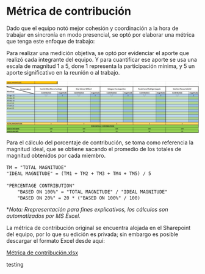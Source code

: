 # Métrica de contribución

Dado que el equipo notó mejor cohesión y coordinación a la hora de trabajar en sincronía en modo presencial, se optó por elaborar una métrica que tenga este enfoque de trabajo:

Para realizar una medición objetiva, se optó por evidenciar el aporte que realizó cada integrante del equipo. Y para cuantificar ese aporte se usa una escala de magnitud 1 a 5, done 1 representa la participación mínima, y 5 un aporte significativo en la reunión o al trabajo.

![Formato de Métrica de contribución](Métrica%20de%20contribución%20formato.jpg)

Para el cálculo del porcentaje de contribución, se toma como referencia la magnitud ideal, que se obtiene sacando el promedio de los totales de magnitud obtenidos por cada miembro.

```
TM = "TOTAL MAGNITUDE"
"IDEAL MAGNITUDE" = (TM1 + TM2 + TM3 + TM4 + TM5) / 5

"PERCENTAGE CONTRIBUTION"
    "BASED ON 100%" = "TOTAL MAGNITUDE" / "IDEAL MAGNITUDE"
    "BASED ON 20%" = 20 * ("BASED ON 100%" / 100)
```
**Nota: Rrepresentación para fines explicativos, los cálculos son automatizados por MS Excel.*

La métrica de contribución original se encuentra alojada en el Sharepoint del equipo, por lo que su edición es privada; sin embargo es posible descargar el formato Excel desde aquí:

[Métrica de contribución.xlsx](M%C3%A9trica%20de%20contribuci%C3%B3n.xlsx)

testing